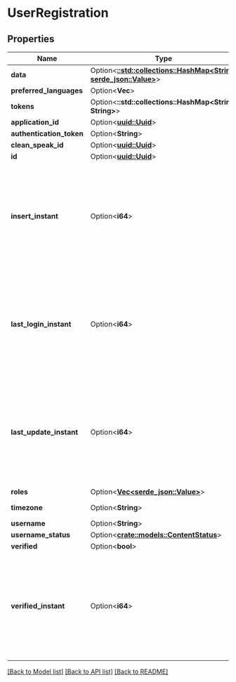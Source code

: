 # UserRegistration

## Properties

Name | Type | Description | Notes
------------ | ------------- | ------------- | -------------
**data** | Option<[**::std::collections::HashMap<String, serde_json::Value>**](serde_json::Value.md)> |  | [optional]
**preferred_languages** | Option<**Vec<String>**> |  | [optional]
**tokens** | Option<**::std::collections::HashMap<String, String>**> |  | [optional]
**application_id** | Option<[**uuid::Uuid**](uuid::Uuid.md)> |  | [optional]
**authentication_token** | Option<**String**> |  | [optional]
**clean_speak_id** | Option<[**uuid::Uuid**](uuid::Uuid.md)> |  | [optional]
**id** | Option<[**uuid::Uuid**](uuid::Uuid.md)> |  | [optional]
**insert_instant** | Option<**i64**> | The number of milliseconds since the unix epoch: January 1, 1970 00:00:00 UTC. This value is always in UTC. | [optional]
**last_login_instant** | Option<**i64**> | The number of milliseconds since the unix epoch: January 1, 1970 00:00:00 UTC. This value is always in UTC. | [optional]
**last_update_instant** | Option<**i64**> | The number of milliseconds since the unix epoch: January 1, 1970 00:00:00 UTC. This value is always in UTC. | [optional]
**roles** | Option<[**Vec<serde_json::Value>**](serde_json::Value.md)> |  | [optional]
**timezone** | Option<**String**> | Timezone Identifier | [optional]
**username** | Option<**String**> |  | [optional]
**username_status** | Option<[**crate::models::ContentStatus**](ContentStatus.md)> |  | [optional]
**verified** | Option<**bool**> |  | [optional]
**verified_instant** | Option<**i64**> | The number of milliseconds since the unix epoch: January 1, 1970 00:00:00 UTC. This value is always in UTC. | [optional]

[[Back to Model list]](../README.md#documentation-for-models) [[Back to API list]](../README.md#documentation-for-api-endpoints) [[Back to README]](../README.md)


